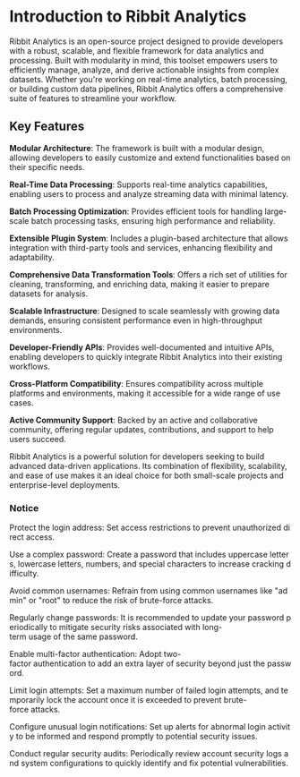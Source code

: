 # Introduction to Ribbit Analytics

Ribbit Analytics is an open-source project designed to provide developers with a robust, scalable, and flexible framework for data analytics and processing. Built with modularity in mind, this toolset empowers users to efficiently manage, analyze, and derive actionable insights from complex datasets. Whether you're working on real-time analytics, batch processing, or building custom data pipelines, Ribbit Analytics offers a comprehensive suite of features to streamline your workflow.

## Key Features

**Modular Architecture**: The framework is built with a modular design, allowing developers to easily customize and extend functionalities based on their specific needs.

**Real-Time Data Processing**: Supports real-time analytics capabilities, enabling users to process and analyze streaming data with minimal latency.

**Batch Processing Optimization**: Provides efficient tools for handling large-scale batch processing tasks, ensuring high performance and reliability.

**Extensible Plugin System**: Includes a plugin-based architecture that allows integration with third-party tools and services, enhancing flexibility and adaptability.

**Comprehensive Data Transformation Tools**: Offers a rich set of utilities for cleaning, transforming, and enriching data, making it easier to prepare datasets for analysis.

**Scalable Infrastructure**: Designed to scale seamlessly with growing data demands, ensuring consistent performance even in high-throughput environments.

**Developer-Friendly APIs**: Provides well-documented and intuitive APIs, enabling developers to quickly integrate Ribbit Analytics into their existing workflows.

**Cross-Platform Compatibility**: Ensures compatibility across multiple platforms and environments, making it accessible for a wide range of use cases.

**Active Community Support**: Backed by an active and collaborative community, offering regular updates, contributions, and support to help users succeed.

Ribbit Analytics is a powerful solution for developers seeking to build advanced data-driven applications. Its combination of flexibility, scalability, and ease of use makes it an ideal choice for both small-scale projects and enterprise-level deployments.

### Notice

Protect the login address: Set access restrictions to prevent unauthorized direct access.
    
Use a complex password: Create a password that includes uppercase letters, lowercase letters, numbers, and special characters to increase cracking difficulty.
    
Avoid common usernames: Refrain from using common usernames like "admin" or "root" to reduce the risk of brute-force attacks.
    
Regularly change passwords: It is recommended to update your password periodically to mitigate security risks associated with long-term usage of the same password.
    
Enable multi-factor authentication: Adopt two-factor authentication to add an extra layer of security beyond just the password.
    
Limit login attempts: Set a maximum number of failed login attempts, and temporarily lock the account once it is exceeded to prevent brute-force attacks.
    
Configure unusual login notifications: Set up alerts for abnormal login activity to be informed and respond promptly to potential security issues.
    
Conduct regular security audits: Periodically review account security logs and system configurations to quickly identify and fix potential vulnerabilities.
        